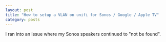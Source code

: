 ```yaml
---
layout: post
title: "How to setup a VLAN on unifi for Sonos / Google / Apple TV"
category: posts
---
```


I ran into an issue where my Sonos speakers continued to "not be found".
